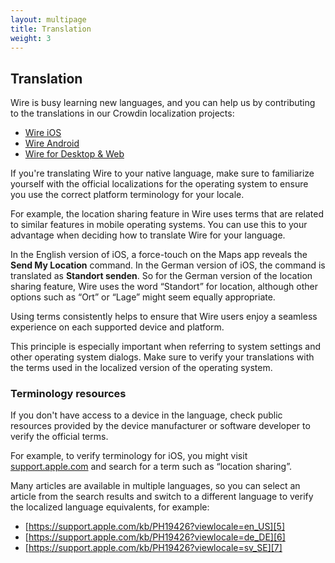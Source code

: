 ```yaml
---
layout: multipage
title: Translation
weight: 3
---
```


## Translation

Wire is busy learning new languages, and you can help us by contributing to the translations in our Crowdin localization projects:

- [Wire iOS][1]
- [Wire Android][2]
- [Wire for Desktop & Web][3]

If you're translating Wire to your native language, make sure to familiarize yourself with the official localizations for the operating system to ensure you use the correct platform terminology for your locale.

For example, the location sharing feature in Wire uses terms that are related to similar features in mobile operating systems. You can use this to your advantage when deciding how to translate Wire for your language.

In the English version of iOS, a force-touch on the Maps app reveals the **Send My Location** command. In the German version of iOS, the command is translated as **Standort senden**. So for the German version of the location sharing feature, Wire uses the word “Standort” for location, although other options such as “Ort” or “Lage” might seem equally appropriate.

Using terms consistently helps to ensure that Wire users enjoy a seamless experience on each supported device and platform.

This principle is especially important when referring to system settings and other operating system dialogs. Make sure to verify your translations with the terms used in the localized version of the operating system.

### Terminology resources

If you don't have access to a device in the language, check public resources provided by the device manufacturer or software developer to verify the official terms.

For example, to verify terminology for iOS, you might visit [support.apple.com][4] and search for a term such as “location sharing”.

Many articles are available in multiple languages, so you can select an article from the search results and switch to a different language to verify the localized language equivalents, for example:

- [https://support.apple.com/kb/PH19426?viewlocale=en_US][5]
- [https://support.apple.com/kb/PH19426?viewlocale=de_DE][6]
- [https://support.apple.com/kb/PH19426?viewlocale=sv_SE][7]

[1]: https://crowdin.com/project/wire-ios
[2]: https://crowdin.com/project/wire-android
[3]: https://crowdin.com/project/wire-cs
[4]: https://support.apple.com/
[5]: https://support.apple.com/kb/PH19426?viewlocale=en_US
[6]: https://support.apple.com/kb/PH19426?viewlocale=de_DE
[7]: https://support.apple.com/kb/PH19426?viewlocale=sv_SE
